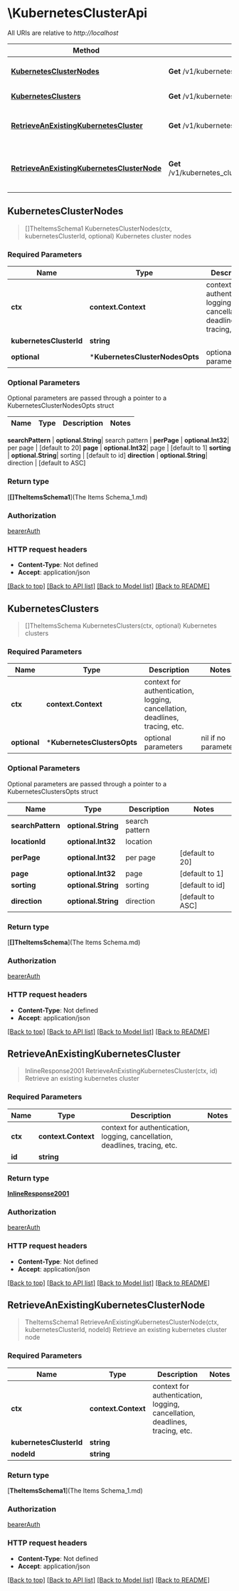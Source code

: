 # \KubernetesClusterApi

All URIs are relative to *http://localhost*

Method | HTTP request | Description
------------- | ------------- | -------------
[**KubernetesClusterNodes**](KubernetesClusterApi.md#KubernetesClusterNodes) | **Get** /v1/kubernetes_clusters/{kubernetes_cluster_id}/nodes | Kubernetes cluster nodes
[**KubernetesClusters**](KubernetesClusterApi.md#KubernetesClusters) | **Get** /v1/kubernetes_clusters | Kubernetes clusters
[**RetrieveAnExistingKubernetesCluster**](KubernetesClusterApi.md#RetrieveAnExistingKubernetesCluster) | **Get** /v1/kubernetes_clusters/{id} | Retrieve an existing kubernetes cluster
[**RetrieveAnExistingKubernetesClusterNode**](KubernetesClusterApi.md#RetrieveAnExistingKubernetesClusterNode) | **Get** /v1/kubernetes_clusters/{kubernetes_cluster_id}/nodes/{node_id} | Retrieve an existing kubernetes cluster node



## KubernetesClusterNodes

> []TheItemsSchema1 KubernetesClusterNodes(ctx, kubernetesClusterId, optional)
Kubernetes cluster nodes

### Required Parameters


Name | Type | Description  | Notes
------------- | ------------- | ------------- | -------------
**ctx** | **context.Context** | context for authentication, logging, cancellation, deadlines, tracing, etc.
**kubernetesClusterId** | **string**|  | 
 **optional** | ***KubernetesClusterNodesOpts** | optional parameters | nil if no parameters

### Optional Parameters

Optional parameters are passed through a pointer to a KubernetesClusterNodesOpts struct


Name | Type | Description  | Notes
------------- | ------------- | ------------- | -------------

 **searchPattern** | **optional.String**|  search pattern | 
 **perPage** | **optional.Int32**|  per page | [default to 20]
 **page** | **optional.Int32**|  page | [default to 1]
 **sorting** | **optional.String**|  sorting | [default to id]
 **direction** | **optional.String**|  direction | [default to ASC]

### Return type

[**[]TheItemsSchema1**](The Items Schema_1.md)

### Authorization

[bearerAuth](../README.md#bearerAuth)

### HTTP request headers

- **Content-Type**: Not defined
- **Accept**: application/json

[[Back to top]](#) [[Back to API list]](../README.md#documentation-for-api-endpoints)
[[Back to Model list]](../README.md#documentation-for-models)
[[Back to README]](../README.md)


## KubernetesClusters

> []TheItemsSchema KubernetesClusters(ctx, optional)
Kubernetes clusters

### Required Parameters


Name | Type | Description  | Notes
------------- | ------------- | ------------- | -------------
**ctx** | **context.Context** | context for authentication, logging, cancellation, deadlines, tracing, etc.
 **optional** | ***KubernetesClustersOpts** | optional parameters | nil if no parameters

### Optional Parameters

Optional parameters are passed through a pointer to a KubernetesClustersOpts struct


Name | Type | Description  | Notes
------------- | ------------- | ------------- | -------------
 **searchPattern** | **optional.String**|  search pattern | 
 **locationId** | **optional.Int32**|  location | 
 **perPage** | **optional.Int32**|  per page | [default to 20]
 **page** | **optional.Int32**|  page | [default to 1]
 **sorting** | **optional.String**|  sorting | [default to id]
 **direction** | **optional.String**|  direction | [default to ASC]

### Return type

[**[]TheItemsSchema**](The Items Schema.md)

### Authorization

[bearerAuth](../README.md#bearerAuth)

### HTTP request headers

- **Content-Type**: Not defined
- **Accept**: application/json

[[Back to top]](#) [[Back to API list]](../README.md#documentation-for-api-endpoints)
[[Back to Model list]](../README.md#documentation-for-models)
[[Back to README]](../README.md)


## RetrieveAnExistingKubernetesCluster

> InlineResponse2001 RetrieveAnExistingKubernetesCluster(ctx, id)
Retrieve an existing kubernetes cluster

### Required Parameters


Name | Type | Description  | Notes
------------- | ------------- | ------------- | -------------
**ctx** | **context.Context** | context for authentication, logging, cancellation, deadlines, tracing, etc.
**id** | **string**|  | 

### Return type

[**InlineResponse2001**](inline_response_200_1.md)

### Authorization

[bearerAuth](../README.md#bearerAuth)

### HTTP request headers

- **Content-Type**: Not defined
- **Accept**: application/json

[[Back to top]](#) [[Back to API list]](../README.md#documentation-for-api-endpoints)
[[Back to Model list]](../README.md#documentation-for-models)
[[Back to README]](../README.md)


## RetrieveAnExistingKubernetesClusterNode

> TheItemsSchema1 RetrieveAnExistingKubernetesClusterNode(ctx, kubernetesClusterId, nodeId)
Retrieve an existing kubernetes cluster node

### Required Parameters


Name | Type | Description  | Notes
------------- | ------------- | ------------- | -------------
**ctx** | **context.Context** | context for authentication, logging, cancellation, deadlines, tracing, etc.
**kubernetesClusterId** | **string**|  | 
**nodeId** | **string**|  | 

### Return type

[**TheItemsSchema1**](The Items Schema_1.md)

### Authorization

[bearerAuth](../README.md#bearerAuth)

### HTTP request headers

- **Content-Type**: Not defined
- **Accept**: application/json

[[Back to top]](#) [[Back to API list]](../README.md#documentation-for-api-endpoints)
[[Back to Model list]](../README.md#documentation-for-models)
[[Back to README]](../README.md)

